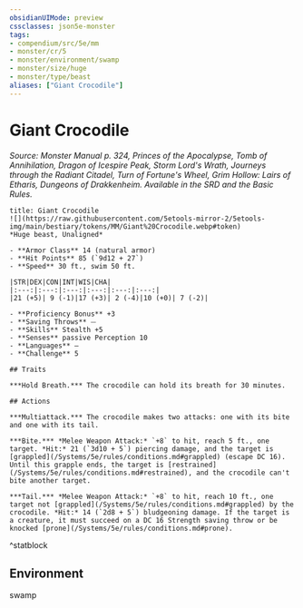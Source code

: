 ```yaml
---
obsidianUIMode: preview
cssclasses: json5e-monster
tags:
- compendium/src/5e/mm
- monster/cr/5
- monster/environment/swamp
- monster/size/huge
- monster/type/beast
aliases: ["Giant Crocodile"]
---
```

# Giant Crocodile
*Source: Monster Manual p. 324, Princes of the Apocalypse, Tomb of Annihilation, Dragon of Icespire Peak, Storm Lord's Wrath, Journeys through the Radiant Citadel, Turn of Fortune's Wheel, Grim Hollow: Lairs of Etharis, Dungeons of Drakkenheim. Available in the SRD and the Basic Rules.*  

```ad-statblock
title: Giant Crocodile
![](https://raw.githubusercontent.com/5etools-mirror-2/5etools-img/main/bestiary/tokens/MM/Giant%20Crocodile.webp#token)
*Huge beast, Unaligned*

- **Armor Class** 14 (natural armor)
- **Hit Points** 85 (`9d12 + 27`)
- **Speed** 30 ft., swim 50 ft.

|STR|DEX|CON|INT|WIS|CHA|
|:---:|:---:|:---:|:---:|:---:|:---:|
|21 (+5)| 9 (-1)|17 (+3)| 2 (-4)|10 (+0)| 7 (-2)|

- **Proficiency Bonus** +3
- **Saving Throws** ⏤
- **Skills** Stealth +5
- **Senses** passive Perception 10
- **Languages** —
- **Challenge** 5

## Traits

***Hold Breath.*** The crocodile can hold its breath for 30 minutes.

## Actions

***Multiattack.*** The crocodile makes two attacks: one with its bite and one with its tail.

***Bite.*** *Melee Weapon Attack:* `+8` to hit, reach 5 ft., one target. *Hit:* 21 (`3d10 + 5`) piercing damage, and the target is [grappled](/Systems/5e/rules/conditions.md#grappled) (escape DC 16). Until this grapple ends, the target is [restrained](/Systems/5e/rules/conditions.md#restrained), and the crocodile can't bite another target.

***Tail.*** *Melee Weapon Attack:* `+8` to hit, reach 10 ft., one target not [grappled](/Systems/5e/rules/conditions.md#grappled) by the crocodile. *Hit:* 14 (`2d8 + 5`) bludgeoning damage. If the target is a creature, it must succeed on a DC 16 Strength saving throw or be knocked [prone](/Systems/5e/rules/conditions.md#prone).
```
^statblock

## Environment

swamp